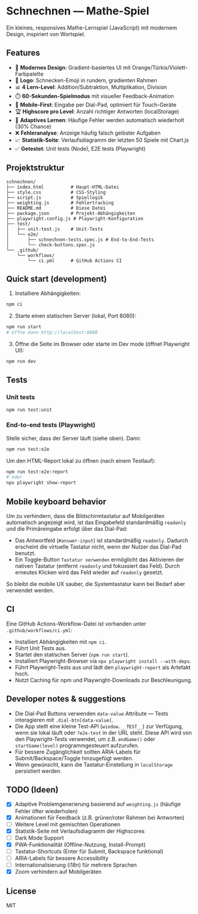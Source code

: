 # Schnechnen — Mathe-Spiel

Ein kleines, responsives Mathe-Lernspiel (JavaScript) mit modernem Design, inspiriert von Wortspiel.

## Features

- 🎨 **Modernes Design**: Gradient-basiertes UI mit Orange/Türkis/Violett-Farbpalette
- 🐌 **Logo**: Schnecken-Emoji in rundem, gradienten Rahmen
- 📊 **4 Lern-Level**: Addition/Subtraktion, Multiplikation, Division
- ⏱️ **60-Sekunden-Spielmodus** mit visueller Feedback-Animation
- 📱 **Mobile-First**: Eingabe per Dial-Pad, optimiert für Touch-Geräte
- 🏆 **Highscore pro Level**: Anzahl richtiger Antworten (localStorage)
- 🧠 **Adaptives Lernen**: Häufige Fehler werden automatisch wiederholt (30% Chance)
- ❌ **Fehleranalyse**: Anzeige häufig falsch gelöster Aufgaben
- 📈 **Statistik-Seite**: Verlaufsdiagramm der letzten 50 Spiele mit Chart.js
- ✅ **Getestet**: Unit tests (Node), E2E tests (Playwright)

## Projektstruktur

```
schnechnen/
├── index.html          # Haupt-HTML-Datei
├── style.css           # CSS-Styling
├── script.js           # Spiellogik
├── weighting.js        # Fehlertracking
├── README.md           # Diese Datei
├── package.json        # Projekt-Abhängigkeiten
├── playwright.config.js # Playwright-Konfiguration
├── test/
│   ├── unit-test.js    # Unit-Tests
│   └── e2e/
│       ├── schnechnen-tests.spec.js # End-to-End-Tests
│       └── check-buttons.spec.js
└── .github/
    └── workflows/
        └── ci.yml      # GitHub Actions CI
```

## Quick start (development)

1. Installiere Abhängigkeiten:

```bash
npm ci
```

2. Starte einen statischen Server (lokal, Port 8080):

```bash
npm run start
# öffne dann http://localhost:8080
```

3. Öffne die Seite im Browser oder starte im Dev mode (öffnet Playwright UI):

```bash
npm run dev
```

## Tests

### Unit tests

```bash
npm run test:unit
```

### End-to-end tests (Playwright)

Stelle sicher, dass der Server läuft (siehe oben). Dann:

```bash
npm run test:e2e
```

Um den HTML-Report lokal zu öffnen (nach einem Testlauf):

```bash
npm run test:e2e:report
# oder
npx playwright show-report
```

## Mobile keyboard behavior

Um zu verhindern, dass die Bildschirmtastatur auf Mobilgeräten automatisch angezeigt wird, ist das Eingabefeld standardmäßig `readonly` und die Primäreingabe erfolgt über das Dial-Pad:

- Das Antwortfeld (`#answer-input`) ist standardmäßig `readonly`. Dadurch erscheint die virtuelle Tastatur nicht, wenn der Nutzer das Dial-Pad benutzt.
- Ein Toggle-Button `Tastatur verwenden` ermöglicht das Aktivieren der nativen Tastatur (entfernt `readonly` und fokussiert das Feld). Durch erneutes Klicken wird das Feld wieder auf `readonly` gesetzt.

So bleibt die mobile UX sauber, die Systemtastatur kann bei Bedarf aber verwendet werden.

## CI

Eine GitHub Actions-Workflow-Datei ist vorhanden unter `.github/workflows/ci.yml`:

- Installiert Abhängigkeiten mit `npm ci`.
- Führt Unit Tests aus.
- Startet den statischen Server (`npm run start`).
- Installiert Playwright-Browser via `npx playwright install --with-deps`.
- Führt Playwright-Tests aus und lädt den `playwright-report` als Artefakt hoch.
- Nutzt Caching für npm und Playwright-Downloads zur Beschleunigung.

## Developer notes & suggestions

- Die Dial-Pad Buttons verwenden `data-value` Attribute — Tests interagieren mit `.dial-btn[data-value]`.
- Die App stellt eine kleine Test-API (`window.__TEST__`) zur Verfügung, wenn sie lokal läuft oder `?e2e-test` in der URL steht. Diese API wird von den Playwright-Tests verwendet, um z.B. `endGame()` oder `startGame(level)` programmgesteuert aufzurufen.
- Für bessere Zugänglichkeit sollten ARIA-Labels für Submit/Backspace/Toggle hinzugefügt werden.
- Wenn gewünscht, kann die Tastatur-Einstellung in `localStorage` persistiert werden.

## TODO (Ideen)

- [x] Adaptive Problemgenerierung basierend auf `weighting.js` (häufige Fehler öfter wiederholen)
- [x] Animationen für Feedback (z.B. grüner/roter Rahmen bei Antworten)
- [ ] Weitere Level mit gemischten Operationen
- [x] Statistik-Seite mit Verlaufsdiagramm der Highscores
- [ ] Dark Mode Support
- [x] PWA-Funktionalität (Offline-Nutzung, Install-Prompt)
- [ ] Tastatur-Shortcuts (Enter für Submit, Backspace funktional)
- [ ] ARIA-Labels für bessere Accessibility
- [ ] Internationalisierung (i18n) für mehrere Sprachen
- [x] Zoom verhindern auf Mobilgeräten

## License

MIT
